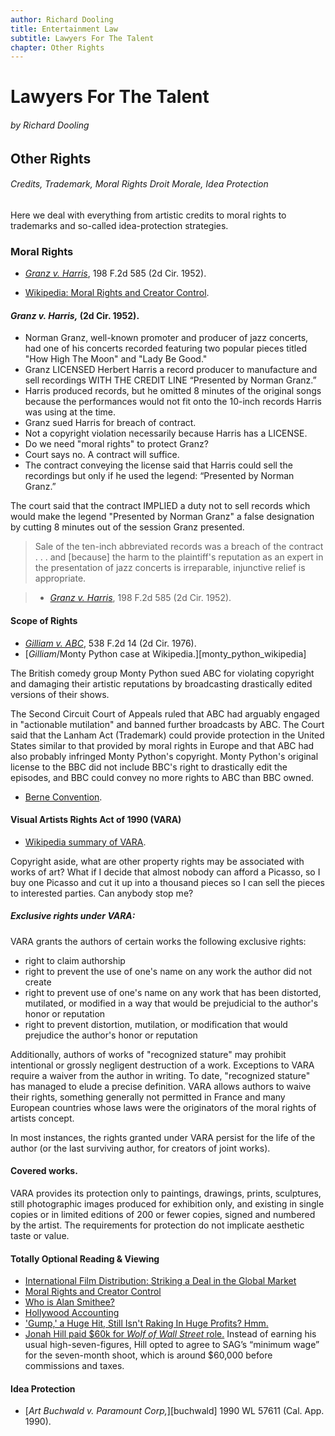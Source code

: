 ```yaml
---
author: Richard Dooling
title: Entertainment Law
subtitle: Lawyers For The Talent
chapter: Other Rights
---
```


# Lawyers For The Talent

###### by Richard Dooling

## Other Rights 

###### Credits, Trademark, Moral Rights *Droit Morale*, Idea Protection

Here we deal with everything from artistic credits to moral rights to trademarks and so-called idea-protection strategies.

### Moral Rights

* [*Granz v.  Harris*](http://lawschool.westlaw.com/shared/westlawRedirect.aspx?task=find&cite=198f2d585&appflag=67.12), 198 F.2d 585 (2d Cir. 1952).

* [Wikipedia: Moral Rights and Creator Control](http://en.wikipedia.org/wiki/Moral_rights).

#### *Granz v. Harris,* (2d Cir. 1952).

* Norman Granz, well-known promoter and producer of jazz concerts, had one of his concerts recorded featuring two popular pieces titled "How High The Moon" and "Lady Be Good."
* Granz LICENSED Herbert Harris a record producer to manufacture and sell recordings WITH THE CREDIT LINE “Presented by Norman Granz.”
* Harris produced records, but he omitted 8 minutes of the original songs because the performances would not fit onto the 10-inch records Harris was using at the time.
* Granz sued Harris for breach of contract. 
* Not a copyright violation necessarily because Harris has a LICENSE.
* Do we need "moral rights" to protect Granz?
* Court says no. A contract will suffice.
* The contract conveying the license said that Harris could sell the recordings but only if he used the legend: “Presented by Norman Granz.”

The court said that the contract IMPLIED a duty not to sell records which would make the legend "Presented by Norman Granz" a false designation by cutting 8 minutes out of the session Granz presented.

> Sale of the ten-inch abbreviated records was a breach of the contract . . . and [because] the harm to the plaintiff's reputation as an expert in the presentation of jazz concerts is irreparable, injunctive relief is appropriate.

> * [*Granz v.  Harris*](http://lawschool.westlaw.com/shared/westlawRedirect.aspx?task=find&cite=198f2d585&appflag=67.12), 198 F.2d 585 (2d Cir. 1952).

#### Scope of Rights

* [*Gilliam v.  ABC*](http://lawschool.westlaw.com/shared/westlawRedirect.aspx?task=find&cite=538f2d14&appflag=67.12), 538 F.2d 14 (2d Cir. 1976). 
* [*Gilliam*/Monty Python case at Wikipedia.][monty_python_wikipedia]

The British comedy group Monty Python sued ABC for violating copyright and damaging their artistic reputations by broadcasting drastically edited versions of their shows. 

The Second Circuit Court of Appeals ruled that ABC had arguably engaged in "actionable mutilation" and banned further broadcasts by ABC. The Court said that the Lanham Act (Trademark) could provide protection in the United States similar to that provided by moral rights in Europe and that ABC had also probably infringed Monty Python's copyright. Monty Python's original license to the BBC did not include BBC's right to drastically edit the episodes, and BBC could convey no more rights to ABC than BBC owned.


* [Berne Convention](http://en.wikipedia.org/wiki/Berne_Convention).

#### Visual Artists Rights Act of 1990 (VARA)

* [Wikipedia summary of VARA](http://en.wikipedia.org/wiki/Visual_Artists_Rights_Act).

Copyright aside, what are other property rights may be associated with works of art? What if I decide that almost nobody can afford a Picasso, so I buy one Picasso and cut it up into a thousand pieces so I can sell the pieces to interested parties. Can anybody stop me?  

##### Exclusive rights under VARA:

VARA grants the authors of certain works the following exclusive rights:

* right to claim authorship
* right to prevent the use of one's name on any work the author did not create
* right to prevent use of one's name on any work that has been distorted, mutilated, or modified in a way that would be prejudicial to the author's honor or reputation
* right to prevent distortion, mutilation, or modification that would prejudice the author's honor or reputation

Additionally, authors of works of "recognized stature" may prohibit intentional or grossly negligent destruction of a work. Exceptions to VARA require a waiver from the author in writing. To date, "recognized stature" has managed to elude a precise definition. VARA allows authors to waive their rights, something generally not permitted in France and many European countries whose laws were the originators of the moral rights of artists concept.

In most instances, the rights granted under VARA persist for the life of the author (or the last surviving author, for creators of joint works).

#### Covered works.

VARA provides its protection only to paintings, drawings, prints, sculptures, still photographic images produced for exhibition only, and existing in single copies or in limited editions of 200 or fewer copies, signed and numbered by the artist. The requirements for protection do not implicate aesthetic taste or value.

#### Totally Optional Reading & Viewing

* [International Film Distribution: Striking a Deal in the Global Market](http://www.blakewang.com/international_lawyer.htm)
* [Moral Rights and Creator Control](http://en.wikipedia.org/wiki/Moral_rights)
* [Who is Alan Smithee?](http://en.wikipedia.org/wiki/Alan_Smithee)
* [Hollywood Accounting](http://en.wikipedia.org/wiki/Hollywood_Accounting)
* ['Gump,' a Huge Hit, Still Isn't Raking In Huge Profits? Hmm.](http://www.nytimes.com/1995/05/25/movies/gump-a-huge-hit-still-isn-t-raking-in-huge-profits-hmm.html)
* [Jonah Hill paid $60k for *Wolf of Wall Street* role.]( 
 http://variety.com/2014/film/news/jonah-hill-was-paid-60000-for-wolf-of-wall-street-1201066745/)
Instead of earning his usual high-seven-figures, Hill opted to agree to SAG’s “minimum wage” for the seven-month shoot, which is around $60,000 before commissions and taxes.


#### Idea Protection

* [*Art Buchwald v. Paramount Corp,*][buchwald] 1990 WL 57611 (Cal. App. 1990).  


